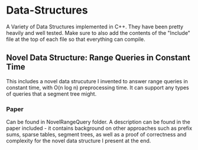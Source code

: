 # Data-Structures
A Variety of Data Structures implemented in C++. They have been pretty heavily and well tested.
Make sure to also add the contents of the "Include" file at the top of each file so that everything can compile.

## Novel Data Structure: Range Queries in Constant Time
 
This includes a novel data strucuture I invented to answer range queries in constant time, with O(n log n) preprocessing time. It can support any types of queries that a segment tree might.

### Paper
Can be found in NovelRangeQuery folder. A description can be found in the paper included - it contains background on other approaches such as prefix sums, sparse tables, segment trees, as well as a proof of correctness and complexity for the novel data structure I present at the end.
